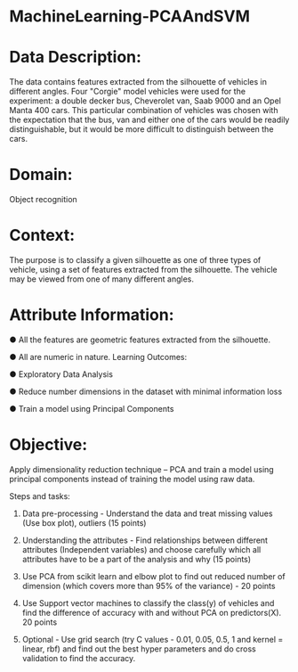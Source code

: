 # MachineLearning-PCAAndSVM

# Data Description:
The data contains features extracted from the silhouette of vehicles in different
angles. Four "Corgie" model vehicles were used for the experiment: a double
decker bus, Cheverolet van, Saab 9000 and an Opel Manta 400 cars. This
particular combination of vehicles was chosen with the expectation that the bus,
van and either one of the cars would be readily distinguishable, but it would be
more difficult to distinguish between the cars.

# Domain:
Object recognition

# Context:
The purpose is to classify a given silhouette as one of three types of vehicle,
using a set of features extracted from the silhouette. The vehicle may be viewed
from one of many different angles.

# Attribute Information:

● All the features are geometric features extracted from the silhouette.

● All are numeric in nature.
Learning Outcomes:

● Exploratory Data Analysis

● Reduce number dimensions in the dataset with minimal information loss

● Train a model using Principal Components

# Objective:

Apply dimensionality reduction technique – PCA and train a model using
principal components instead of training the model using raw data.

Steps and tasks:

1. Data pre-processing - Understand the data and treat missing values (Use
box plot), outliers (15 points)

2. Understanding the attributes - Find relationships between different
attributes (Independent variables) and choose carefully which all
attributes have to be a part of the analysis and why (15 points)

3. Use PCA from scikit learn and elbow plot to find out reduced number of
dimension (which covers more than 95% of the variance) - 20 points

4. Use Support vector machines to classify the class(y) of vehicles and find
the difference of accuracy with and without PCA on predictors(X). 20
points

5. Optional - Use grid search (try C values - 0.01, 0.05, 0.5, 1 and kernel =
linear, rbf) and find out the best hyper parameters and do cross validation
to find the accuracy.
